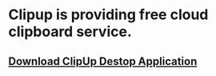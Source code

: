 # Clipup is providing free cloud clipboard service.

## [Download ClipUp Destop Application](https://github.com/clipup/clipup/releases)
